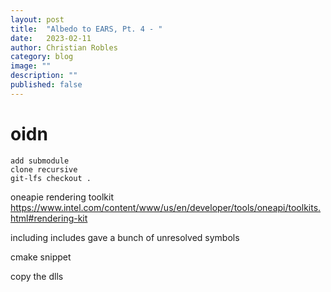 ```yaml
---
layout: post
title:  "Albedo to EARS, Pt. 4 - "
date:   2023-02-11
author: Christian Robles
category: blog
image: ""
description: ""
published: false
---
```


# oidn

```
add submodule
clone recursive
git-lfs checkout .
```

oneapie rendering toolkit https://www.intel.com/content/www/us/en/developer/tools/oneapi/toolkits.html#rendering-kit

including includes gave a bunch of unresolved symbols

cmake snippet

copy the dlls